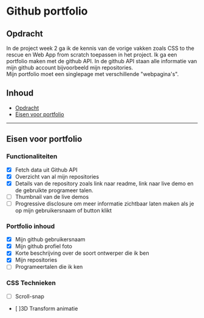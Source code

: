 # Github portfolio
## Opdracht
In de project week 2 ga ik de kennis van de vorige vakken zoals CSS to the rescue  en Web App from scratch toepassen in het project.
Ik ga een portfolio maken met de github API. In de github API staan alle informatie van mijn github account bijvoorbeeld mijn repositories.  
Mijn portfolio moet een singlepage met verschillende "webpagina's". 

## Inhoud
- [Opdracht]()
- [Eisen voor portfolio]()

--- 

## Eisen voor portfolio

### Functionaliteiten
- [x] Fetch data uit Github API
- [x] Overzicht van al mijn repositories
- [x] Details van de repository zoals  link naar readme, link naar live demo en de gebruikte programeer talen.
- [ ] Thumbnail van de live demos
- [ ] Progressive disclosure om meer informatie zichtbaar laten maken als je op mijn gebruikersnaam of button klikt 

### Portfolio inhoud
- [x] Mijn github gebruikersnaam
- [x] Mijn github profiel foto
- [x] Korte beschrijving over de soort ontwerper die ik ben 
- [x] Mijn repositories
- [ ] Programeertalen die ik ken

### CSS Technieken
- [ ] Scroll-snap
- [ ]3D Transform animatie